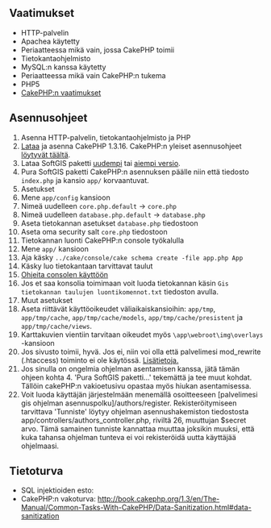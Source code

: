 ## Vaatimukset

- HTTP-palvelin
 - Apachea käytetty
 - Periaatteessa mikä vain, jossa CakePHP toimii
- Tietokantaohjelmisto
 - MySQL:n kanssa käytetty
 - Periaatteessa mikä vain CakePHP:n tukema
- PHP5
- [CakePHP:n vaatimukset](http://book.cakephp.org/1.3/en/The-Manual/Developing-with-CakePHP/Requirements.html)

## Asennusohjeet

1. Asenna HTTP-palvelin, tietokantaohjelmisto ja PHP
2. [Lataa](https://github.com/cakephp/cakephp/archive/1.3.16.zip) ja asenna CakePHP 1.3.16. CakePHP:n yleiset asennusohjeet [löytyvät täältä](http://book.cakephp.org/1.3/en/The-Manual/Developing-with-CakePHP/Installation.html).
3. Lataa SoftGIS paketti [uudempi](https://github.com/rikukala/PROJEKTI1) tai [aiempi versio](https://github.com/GISPROJEKTI/PROJEKTI1).
4. Pura SoftGIS paketti CakePHP:n asennuksen päälle niin että tiedosto `index.php` ja kansio `app/` korvaantuvat.
5. Asetukset
 1. Mene `app/config` kansioon
 2. Nimeä uudelleen `core.php.default` -> `core.php`
 3. Nimeä uudelleen `database.php.default` -> `database.php`
 4. Aseta tietokannan asetukset `database.php` tiedostoon
 5. Aseta oma security salt `core.php` tiedostoon
6. Tietokannan luonti CakePHP:n console työkalulla
 1. Mene `app/` kansioon
 2. Aja käsky `../cake/console/cake schema create -file app.php App`
 3. Käsky luo tietokantaan tarvittavat taulut
 4. [Ohjeita consolen käyttöön](http://book.cakephp.org/1.3/en/The-Manual/Core-Console-Applications.html)
 5. Jos et saa konsolia toimimaan voit luoda tietokannan käsin `Gis tietokannan taulujen luontikomennot.txt` tiedoston avulla.
7. Muut asetukset
 1. Aseta riittävät käyttöoikeudet väliaikaiskansioihin: `app/tmp`, `app/tmp/cache`, `app/tmp/cache/models`, `app/tmp/cache/presistent` ja `app/tmp/cache/views`.
 2. Karttakuvien vientiin tarvitaan oikeudet myös `\app\webroot\img\overlays` -kansioon
 3. Jos sivusto toimii, hyvä. Jos ei, niin voi olla että palvelimesi mod_rewrite (.htaccess) toiminto ei ole käytössä. [Lisätietoja.](http://book.cakephp.org/1.3/en/The-Manual/Developing-with-CakePHP/Installation.html)
  1. Jos sinulla on ongelmia ohjelman asentamisen kanssa, jätä tämän ohjeen kohta 4. 'Pura SoftGIS paketti...' tekemättä ja tee muut kohdat. Tällöin cakePHP:n vakioetusivu opastaa myös hiukan asentamisessa.
8. Voit luoda käyttäjän järjestelmään menemällä osoitteeseen [palvelimesi gis ohjelman asennuspolku]/authors/register. Rekisteröitymiseen tarvittava 'Tunniste' löytyy ohjelman asennushakemiston tiedostosta app/controllers/authors_controller.php, riviltä 26, muuttujan $secret arvo. Tämä samainen tunniste kannattaa muuttaa joksikin muuksi, että kuka tahansa ohjelman tunteva ei voi rekisteröidä uutta käyttäjää ohjelmaasi.


## Tietoturva
- SQL injektioiden esto:
 - CakePHP:n vakoturva: http://book.cakephp.org/1.3/en/The-Manual/Common-Tasks-With-CakePHP/Data-Sanitization.html#data-sanitization


